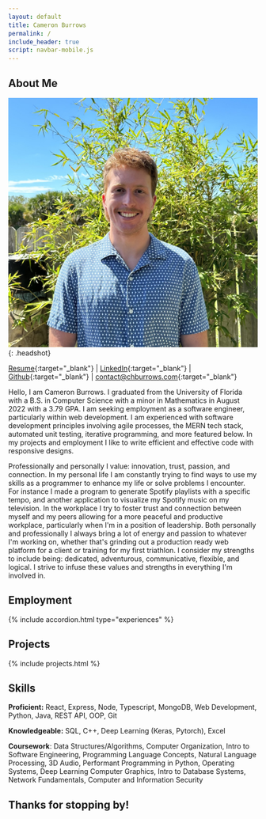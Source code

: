 ```yaml
---
layout: default
title: Cameron Burrows
permalink: /
include_header: true
script: navbar-mobile.js
---
```


## About Me

![Headshot](/assets/images/headshot.jpg){: .headshot}

[Resume](/assets/files/resume.pdf){:target="\_blank"}
|
[LinkedIn](https://www.linkedin.com/in/chburrows){:target="\_blank"}
|
[Github](https://github.com/cburrows1){:target="\_blank"}
|
[contact@chburrows.com](mailto:contact@chburrows.com){:target="\_blank"}

Hello, I am Cameron Burrows. I graduated from the University of Florida with a B.S. in Computer Science with a minor in Mathematics in August 2022 with a 3.79 GPA. I am seeking employment as a software engineer, particularly within web development. I am experienced with software development principles involving agile processes, the MERN tech stack, automated unit testing, iterative programming, and more featured below. In my projects and employment I like to write efficient and effective code with responsive designs.

Professionally and personally I value: innovation, trust, passion, and connection. In my personal life I am constantly trying to find ways to use my skills as a programmer to enhance my life or solve problems I encounter. For instance I made a program to generate Spotify playlists with a specific tempo, and another application to visualize my Spotify music on my television. In the workplace I try to foster trust and connection between myself and my peers allowing for a more peaceful and productive workplace, particularly when I'm in a position of leadership. Both personally and professionally I always bring a lot of energy and passion to whatever I'm working on, whether that's grinding out a production ready web platform for a client or training for my first triathlon. I consider my strengths to include being: dedicated, adventurous, communicative, flexible, and logical. I strive to infuse these values and strengths in everything I'm involved in.

## Employment

{% include accordion.html type="experiences" %}

## Projects

{% include projects.html %}

## Skills

**Proficient:** React, Express, Node, Typescript, MongoDB, Web Development, Python, Java, REST API, OOP, Git

**Knowledgeable:** SQL, C++, Deep Learning (Keras, Pytorch), Excel

**Coursework**: Data Structures/Algorithms, Computer Organization, Intro to Software Engineering, Programming Language Concepts, Natural Language Processing, 3D Audio, Performant Programming in Python, Operating Systems, Deep Learning Computer Graphics, Intro to Database Systems, Network Fundamentals, Computer and Information Security

## Thanks for stopping by!
